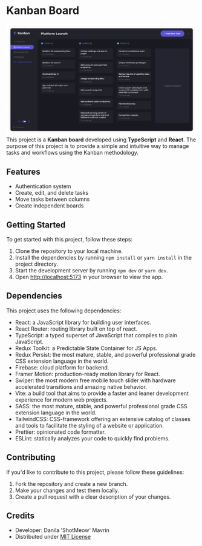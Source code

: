 # Kanban Board
![Screen Shot](https://github.com/ShotMeow/kanban/blob/main/public/preview.png)
This project is a **Kanban board** developed using **TypeScript** and **React**. The purpose of this project is to provide a simple and intuitive way to manage tasks and workflows using the Kanban methodology.

## Features

- Authentication system
- Create, edit, and delete tasks
- Move tasks between columns
- Create independent boards

## Getting Started

To get started with this project, follow these steps:

1. Clone the repository to your local machine.
2. Install the dependencies by running `npm install` or `yarn install` in the project directory.
3. Start the development server by running `npm dev` or `yarn dev`.
4. Open [http://localhost:5173](http://localhost:5173) in your browser to view the app.

## Dependencies

This project uses the following dependencies:

- React: a JavaScript library for building user interfaces.
- React Router: routing library built on top of react.
- TypeScript: a typed superset of JavaScript that compiles to plain JavaScript.
- Redux Toolkit: a Predictable State Container for JS Apps.
- Redux Persist: the most mature, stable, and powerful professional grade CSS extension language in the world.
- Firebase: cloud platform for backend.
- Framer Motion: production-ready motion library for React.
- Swiper: the most modern free mobile touch slider with hardware accelerated transitions and amazing native behavior.
- Vite: a build tool that aims to provide a faster and leaner development experience for modern web projects.
- SASS: the most mature, stable, and powerful professional grade CSS extension language in the world.
- TailwindCSS: CSS-framework offering an extensive catalog of classes and tools to facilitate the styling of a website or application.
- Prettier: opinionated code formatter.
- ESLint: statically analyzes your code to quickly find problems.

## Contributing

If you'd like to contribute to this project, please follow these guidelines:

1. Fork the repository and create a new branch.
2. Make your changes and test them locally.
3. Create a pull request with a clear description of your changes.

## Credits

- Developer: Danila 'ShotMeow' Mavrin
- Distributed under [MIT License](https://opensource.org/licenses/MIT)
